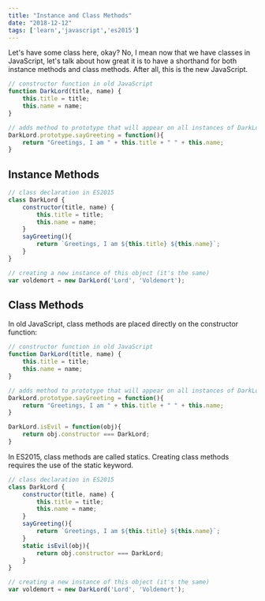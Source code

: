 ```yaml
---
title: "Instance and Class Methods"
date: "2018-12-12"
tags: ['learn','javascript','es2015']
---
```


Let's have some class here, okay?  No, I mean now that we have classes in JavaScript, let's talk about how great it is to have a shorthand for both instance methods and class methods.  After all, this is the new JavaScript.

```javascript
// constructor function in old JavaScript
function DarkLord(title, name) {
    this.title = title;
    this.name = name;
}

// adds method to prototype that will appear on all instances of DarkLord
DarkLord.prototype.sayGreeting = function(){
    return "Greetings, I am " + this.title + " " + this.name;
}
```

## Instance Methods

```javascript
// class declaration in ES2015
class DarkLord {
    constructor(title, name) {
        this.title = title;
        this.name = name;
    }
    sayGreeting(){
        return `Greetings, I am ${this.title} ${this.name}`;
    }
}

// creating a new instance of this object (it's the same)
var voldemort = new DarkLord('Lord', 'Voldemort');
```

## Class Methods
In old JavaScript, class methods are placed directly on the constructor function:
```javascript
// constructor function in old JavaScript
function DarkLord(title, name) {
    this.title = title;
    this.name = name;
}

// adds method to prototype that will appear on all instances of DarkLord
DarkLord.prototype.sayGreeting = function(){
    return "Greetings, I am " + this.title + " " + this.name;
}

DarkLord.isEvil = function(obj){
    return obj.constructor === DarkLord;
}
```

In ES2015, class methods are called statics.  Creating class methods requires the use of the static keyword.
```javascript
// class declaration in ES2015
class DarkLord {
    constructor(title, name) {
        this.title = title;
        this.name = name;
    }
    sayGreeting(){
        return `Greetings, I am ${this.title} ${this.name}`;
    }
    static isEvil(obj){
        return obj.constructor === DarkLord;
    }
}

// creating a new instance of this object (it's the same)
var voldemort = new DarkLord('Lord', 'Voldemort');
```